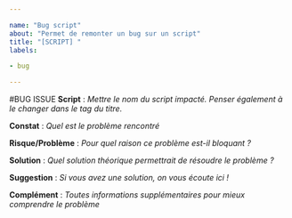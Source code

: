 ```yaml
---

name: "Bug script"
about: "Permet de remonter un bug sur un script"
title: "[SCRIPT] "
labels:

- bug

---
```

#BUG ISSUE
**Script** : *Mettre le nom du script impacté. Penser également à le changer dans le tag du titre.*

**Constat** : *Quel est le problème rencontré*

**Risque/Problème** : *Pour quel raison ce problème est-il bloquant ?*

**Solution** : *Quel solution théorique permettrait de résoudre le problème ?*

**Suggestion** : *Si vous avez une solution, on vous écoute ici !*

**Complément** : *Toutes informations supplémentaires pour mieux comprendre le problème*
